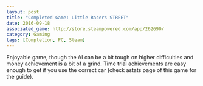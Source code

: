 ```yaml
---
layout: post
title: "Completed Game: Little Racers STREET"
date: 2016-09-18
associated_game: http://store.steampowered.com/app/262690/
category: Gaming
tags: [Completion, PC, Steam]
---
```


Enjoyable game, though the AI can be a bit tough on higher difficulties and money achievement is a bit of a grind.
Time trial achievements are easy enough to get if you use the correct car (check astats page of this game for the guide).